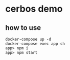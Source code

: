 # cerbos demo

## how to use

    docker-compose up -d
    docker-compose exec app sh
    app> npm i
    app> npm start
